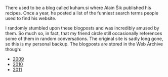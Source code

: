 There used to be a blog called kuham.si where Alain Šik published his recipes.
Once a year, he posted a list of the funniest search terms people used to find
his website.

I randomly stumbled upon these blogposts and was incredibly amused by them. So
much so, in fact, that my friend circle still occasionally references some of
them in random conversations. The original site is sadly long gone, so this is
my personal backup. The blogposts are stored in the Web Archive though:

- [2009](http://web.archive.org/web/20160809095204/http://www.kuham.si/razno/razmisljanja/presek-2009-in-nova-kuhinja.html)
- [2010](https://web.archive.org/web/20160809023114/http://www.kuham.si/razno/razmisljanja/presek-2010.html)
- [2011](http://web.archive.org/web/20151229035448/http://www.kuham.si/razno/razmisljanja/presek-2011.html)
